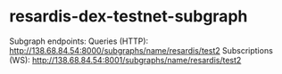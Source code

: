 # resardis-dex-testnet-subgraph

Subgraph endpoints:
Queries (HTTP):     http://138.68.84.54:8000/subgraphs/name/resardis/test2
Subscriptions (WS): http://138.68.84.54:8001/subgraphs/name/resardis/test2
